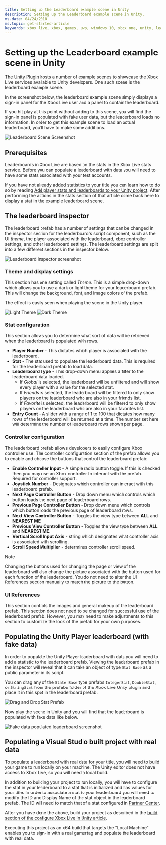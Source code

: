```yaml
---
title: Setting up the Leaderboard example scene in Unity
description: Setting up the Leaderboard example scene in Unity.
ms.date: 04/24/2018
ms.topic: get-started-article
keywords: xbox live, xbox, games, uwp, windows 10, xbox one, unity, leaderboards
---
```


# Setting up the Leaderboard example scene in Unity

[The Unity Plugin](https://github.com/Microsoft/xbox-live-unity-plugin) hosts a number of example scenes to showcase the Xbox Live services available to Unity developers.
One such scene is the leaderboard example scene.

In the screenshot below, the leaderboard example scene simply displays a sign-in panel for the Xbox Live user and a panel to contain the leaderboard.

If you hit play at this point without adding to this scene, you will find the sign-in panel is populated with fake user data, but the leaderboard loads no information.
In order to get this example scene to load an actual leaderboard, you'll have to make some additions.

![Leaderboard Scene Screenshot](../images/unity/leaderboard-scene-1804.JPG)


## Prerequisites

Leaderboards in Xbox Live are based on the stats in the Xbox Live stats service.
Before you can populate a leaderboard with data you will need to have some stats associated with your test accounts.

If you have not already added statistics to your title you can learn how to do so by reading [Add player stats and leaderboards to your Unity project](add-stats-and-leaderboards-in-unity.md).
After performing the actions in the stats section of that article come back here to display a stat in the example leaderboard scene.


## The leaderboard inspector

The leaderboard prefab has a number of settings that can be changed in the inspector section for the leaderboard's script component, such as the UI *theme*, the player associated with the leaderboard, xbox controller settings, and other leaderboard settings.
The leaderboard settings are split into a few different sections in the inspector below.

![Leaderboard inspector screenshot](../images/unity/leaderboard_script_inspector.JPG)


### Theme and display settings

This section has one setting called *Theme*.
This is a simple drop-down which allows you to use a dark or light theme for your leaderboard prefab.
This will change the background, font, and image colors of the prefab.

The effect is easily seen when playing the scene in the Unity player.

![Light Theme](../images/unity/leaderboard_light_theme.JPG) ![Dark Theme](../images/unity/leaderboard_dark_theme.JPG)


### Stat configuration

This section allows you to determine what sort of data will be retrieved when the leaderboard is populated with rows.

- **Player Number** - This dictates which player is associated with the leaderboard.
- **Stat** - The stat used to populate the leaderboard data. This is required for the leaderboard prefab to load data.
- **Leaderboard Type** - This drop-down menu applies a filter to the leaderboard data loaded.
   - If *Global* is selected, the leaderboard will be unfiltered and will show every player with a value for the selected stat.
   - If *Friends* is selected, the leaderboard will be filtered to only show players on the leaderboard who are also in your friends list.
   - If *Favorite* is selected, the leaderboard will be filtered to only show players on the leaderboard who are also in your favorites list.
- **Entry Count** - A slider with a range of 1 to 100 that dictates how many rows of the leaderboard will be returned at a time. The number set here will determine the number of leaderboard rows shown per page.


### Controller configuration

The leaderboard prefab allows developers to easily configure Xbox controller use.
The controller configuration section of the prefab allows you to enable and choose the buttons that control the leaderboard prefab:
- **Enable Controller Input** - A simple radio button toggle. If this is checked then you may use an Xbox controller to interact with the prefab. Required for controller support.
- **Joystick Number** - Designates which controller can interact with this leaderboard prefab.
- **Next Page Controller Button** - Drop down menu which controls which button loads the next page of leaderboard rows.
- **Previous Page Controller Button** - Drop down menu which controls which button loads the previous page of leaderboard rows.
- **Next View Controller Button** - Toggles the view type between **ALL** and **NEAREST ME**.
- **Previous View Controller Button** - Toggles the view type between **ALL** and **NEAREST ME**.
- **Vertical Scroll Input Axis** - string which designates what controller axis is associated with scrolling.
- **Scroll Speed Multiplier** - determines controller scroll speed.

> [!NOTE]
> Changing the buttons used for changing the page or view of the leaderboard will also change the picture associated with the button used for each function of the leaderboard. You do not need to alter the UI References section manually to match the picture to the button.


### UI References

This section controls the images and general makeup of the leaderboard prefab.
This section does not need to be changed for successful use of the leaderboard prefab.
However, you may need to make adjustments to this section to customize the look of the prefab for your own purposes.


## Populating the Unity Player leaderboard (with fake data)

In order to populate the Unity Player leaderboard with data you will need to add a statistic to the leaderboard prefab.
Viewing the leaderboard prefab in the inspector will reveal that it can take an object of type `Stat Base` as a public parameter in its script.

You can drag any of the `State Base` type prefabs `IntegerStat`, `DoubleStat`, or `StringStat` from the prefabs folder of the Xbox Live Unity plugin and place it in this spot in the leaderboard prefab.

![Drag and Drop Stat Prefab](../images/unity/stat-to-leaderbaord-drag.gif)

Now play the scene in Unity and you will find that the leaderboard is populated with fake data like below.

![Fake data populated leaderboard screenshot](../images/unity/leaderboard-fake-data-1804.JPG)


## Populating a Visual Studio built project with real data

To populate a leaderboard with real data for your title, you will need to build your game to run locally on your machine.
The Unity editor does not have access to Xbox Live, so you will need a local build.

In addition to building your project to run locally, you will have to configure the stat in your leaderboard to a stat that is initialized and has values for your title.
In order to associate a stat to your leaderboard you will need to modify the ID and Display Name of the stat object in the leaderboard prefab.
The ID will need to match that of a stat configured in [Partner Center](https://partner.microsoft.com/dashboard).

After you have done the above, build your project as described in the [build section of the configure Xbox Live in Unity article](configure-xbox-live-in-unity.md#build-and-test-the-project).

Executing this project as an x64 build that targets the "Local Machine" enables you to sign-in with a real gamertag and populate the leaderboard with real data.

